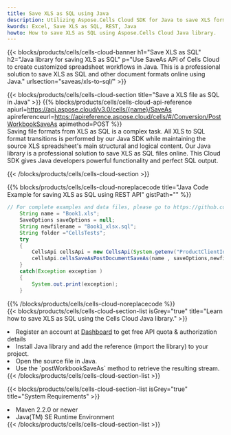 ```yaml
---
title: Save XLS as SQL using Java 
description: Utilizing Aspose.Cells Cloud SDK for Java to save XLS format file as SQL format file. 
kwords: Excel, Save XLS as SQL, REST, Java
howto: How to save XLS as SQL using Aspose.Cells Cloud Java library.
---
```



{{< blocks/products/cells/cells-cloud-banner h1="Save XLS as SQL" h2="Java library for saving XLS as SQL" p="Use SaveAs API of Cells Cloud to create customized spreadsheet workflows in Java. This is a professional solution to save XLS as SQL and other document formats online using Java." urlsection="saveas/xls-to-sql/" >}}

{{< blocks/products/cells/cells-cloud-section  title="Save a XLS file as SQL in Java" >}}
{{% blocks/products/cells/cells-cloud-api-reference  apiurl=https://api.aspose.cloud/v3.0/cells/{name}/SaveAs  apireferenceurl=https://apireference.aspose.cloud/cells/#/Conversion/PostWorkbookSaveAs  apimethod=POST %}}
<br/>
Saving file formats from XLS as SQL is a complex task. All XLS to SQL format transitions is performed by our Java SDK while maintaining the source XLS spreadsheet's main structural and logical content. Our Java library is a professional solution to save XLS as SQL files online. This Cloud SDK gives Java developers powerful functionality and perfect SQL output.

{{< /blocks/products/cells/cells-cloud-section >}}

{{% blocks/products/cells/cells-cloud-noreplacecode title="Java Code Example for saving XLS as SQL using REST API" gistPath="" %}}
  
```java
// For complete examples and data files, please go to https://github.com/aspose-cells-cloud/aspose-cells-cloud-java/
    String name = "Book1.xls";
    SaveOptions saveOptions = null;
    String newfilename = "Book1_xlsx.sql";
    String folder ="CellsTests";
    try 
    {
        CellsApi cellsApi = new CellsApi(System.getenv("ProductClientId"), System.getenv("ProductClientSecret"));
        cellsApi.cellsSaveAsPostDocumentSaveAs(name , saveOptions,newfilename,false,false,folder,null,null,null,true);                       
    }
    catch(Exception exception )
    {
        System.out.print(exception);
    }
```
  
{{% /blocks/products/cells/cells-cloud-noreplacecode  %}}
<br/>
{{< blocks/products/cells/cells-cloud-section-list isGrey="true"  title="Learn how to save XLS as SQL using the Cells Cloud Java library." >}}
<li>Register an account at <a href="https://dashboard.aspose.cloud/">Dashboard</a> to get free API quota & authorization details</li>
<li>Install Java library and add the reference (import the library) to your project.</li>
<li>Open the source file in Java.</li>
<li>Use the `postWorkbookSaveAs` method to retrieve the resulting stream.</li>
{{< /blocks/products/cells/cells-cloud-section-list >}}

{{< blocks/products/cells/cells-cloud-section-list isGrey="true"  title="System Requirements" >}}
<li>Maven 2.2.0 or newer</li>
<li>Java(TM) SE Runtime Environment</li>
{{< /blocks/products/cells/cells-cloud-section-list >}}

